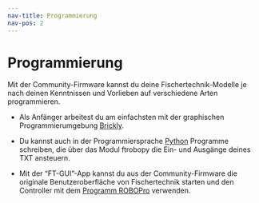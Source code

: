 ```yaml
---
nav-title: Programmierung
nav-pos: 2
---
```


# Programmierung    

Mit der Community-Firmware kannst du deine Fischertechnik-Modelle je nach deinen Kenntnissen und Vorlieben auf verschiedene Arten programmieren.

* Als Anfänger arbeitest du am einfachsten mit der graphischen Programmierumgebung [Brickly](brickly).

* Du kannst auch in der Programmiersprache  [Python](python) Programme schreiben, die über das Modul ftrobopy die Ein- und Ausgänge deines TXT ansteuern.

* Mit der “FT-GUI”-App kannst du aus der Community-Firmware die originale Benutzeroberfläche von Fischertechnik starten und den Controller mit dem [Programm ROBOPro](robopro.md) verwenden.
